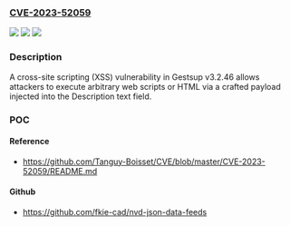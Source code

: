 ### [CVE-2023-52059](https://cve.mitre.org/cgi-bin/cvename.cgi?name=CVE-2023-52059)
![](https://img.shields.io/static/v1?label=Product&message=n%2Fa&color=blue)
![](https://img.shields.io/static/v1?label=Version&message=n%2Fa&color=blue)
![](https://img.shields.io/static/v1?label=Vulnerability&message=n%2Fa&color=brighgreen)

### Description

A cross-site scripting (XSS) vulnerability in Gestsup v3.2.46 allows attackers to execute arbitrary web scripts or HTML via a crafted payload injected into the Description text field.

### POC

#### Reference
- https://github.com/Tanguy-Boisset/CVE/blob/master/CVE-2023-52059/README.md

#### Github
- https://github.com/fkie-cad/nvd-json-data-feeds

